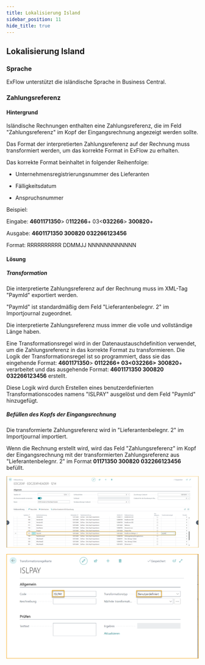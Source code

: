 ```yaml
---
title: Lokalisierung Island
sidebar_position: 11
hide_title: true
---
```

## Lokalisierung Island

### Sprache

ExFlow unterstützt die isländische Sprache in Business Central.

### Zahlungsreferenz

#### Hintergrund

Isländische Rechnungen enthalten eine Zahlungsreferenz, die im Feld "Zahlungsreferenz" im Kopf der Eingangsrechnung angezeigt werden sollte.

Das Format der interpretierten Zahlungsreferenz auf der Rechnung muss transformiert werden, um das korrekte Format in ExFlow zu erhalten.

Das korrekte Format beinhaltet in folgender Reihenfolge:

- Unternehmensregistrierungsnummer des Lieferanten

- Fälligkeitsdatum

- Anspruchsnummer

Beispiel:

Eingabe: **4601171350**\> 0**112266**+ 03\<**032266**\> **300820**+

Ausgabe: **4601171350 300820 032266123456**

Format: RRRRRRRRRR DDMMJJ NNNNNNNNNNNN

#### Lösung

##### Transformation

Die interpretierte Zahlungsreferenz auf der Rechnung muss im XML-Tag "PaymId" exportiert werden.

"PaymId" ist standardmäßig dem Feld "Lieferantenbelegnr. 2" im Importjournal zugeordnet.

Die interpretierte Zahlungsreferenz muss immer die volle und vollständige Länge haben.

Eine Transformationsregel wird in der Datenaustauschdefinition verwendet, um die Zahlungsreferenz in das korrekte Format zu transformieren. Die Logik der Transformationsregel ist so programmiert, dass sie das eingehende Format: **4601171350**\> **0112266+ 03\<032266\>** **300820**+ verarbeitet und das ausgehende Format: **4601171350 300820 032266123456** erstellt.

Diese Logik wird durch Erstellen eines benutzerdefinierten Transformationscodes namens "ISLPAY" ausgelöst und dem Feld "PaymId" hinzugefügt.

##### Befüllen des Kopfs der Eingangsrechnung

Die transformierte Zahlungsreferenz wird in "Lieferantenbelegnr. 2" im Importjournal importiert.

Wenn die Rechnung erstellt wird, wird das Feld "Zahlungsreferenz" im Kopf der Eingangsrechnung mit der transformierten Zahlungsreferenz aus "Lieferantenbelegnr. 2" im Format **01171350 300820 032266123456** befüllt.

![Datenaustauschdefinition - Isländische Lokalisierung](./../../images/image365.png)

![Transformationsregel-Karte - Isländische Lokalisierung](./../../images/image366.png)

